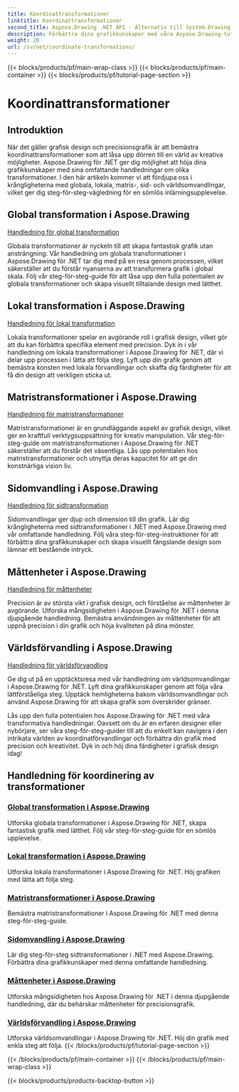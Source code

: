 ```yaml
---
title: Koordinattransformationer
linktitle: Koordinattransformationer
second_title: Aspose.Drawing .NET API - Alternativ till System.Drawing.Common
description: Förbättra dina grafikkunskaper med våra Aspose.Drawing-tutorials. Utforska globala, lokala, matris-, sid- och världsomvandlingar och behärska precisionsgrafik i .NET.
weight: 20
url: /sv/net/coordinate-transformations/
---
```


{{< blocks/products/pf/main-wrap-class >}}
{{< blocks/products/pf/main-container >}}
{{< blocks/products/pf/tutorial-page-section >}}

# Koordinattransformationer


## Introduktion

När det gäller grafisk design och precisionsgrafik är att bemästra koordinattransformationer som att låsa upp dörren till en värld av kreativa möjligheter. Aspose.Drawing för .NET ger dig möjlighet att höja dina grafikkunskaper med sina omfattande handledningar om olika transformationer. I den här artikeln kommer vi att fördjupa oss i krångligheterna med globala, lokala, matris-, sid- och världsomvandlingar, vilket ger dig steg-för-steg-vägledning för en sömlös inlärningsupplevelse.

## Global transformation i Aspose.Drawing
[Handledning för global transformation](./global-transformation/)

Globala transformationer är nyckeln till att skapa fantastisk grafik utan ansträngning. Vår handledning om globala transformationer i Aspose.Drawing för .NET tar dig med på en resa genom processen, vilket säkerställer att du förstår nyanserna av att transformera grafik i global skala. Följ vår steg-för-steg-guide för att låsa upp den fulla potentialen av globala transformationer och skapa visuellt tilltalande design med lätthet.

## Lokal transformation i Aspose.Drawing
[Handledning för lokal transformation](./local-transformation/)

Lokala transformationer spelar en avgörande roll i grafisk design, vilket gör att du kan förbättra specifika element med precision. Dyk in i vår handledning om lokala transformationer i Aspose.Drawing för .NET, där vi delar upp processen i lätta att följa steg. Lyft upp din grafik genom att bemästra konsten med lokala förvandlingar och skaffa dig färdigheter för att få din design att verkligen sticka ut.

## Matristransformationer i Aspose.Drawing
[Handledning för matristransformationer](./matrix-transformations/)

Matristransformationer är en grundläggande aspekt av grafisk design, vilket ger en kraftfull verktygsuppsättning för kreativ manipulation. Vår steg-för-steg-guide om matristransformationer i Aspose.Drawing för .NET säkerställer att du förstår det väsentliga. Lås upp potentialen hos matristransformationer och utnyttja deras kapacitet för att ge din konstnärliga vision liv.

## Sidomvandling i Aspose.Drawing
[Handledning för sidtransformation](./page-transformation/)

Sidomvandlingar ger djup och dimension till din grafik. Lär dig krångligheterna med sidtransformationer i .NET med Aspose.Drawing med vår omfattande handledning. Följ våra steg-för-steg-instruktioner för att förbättra dina grafikkunskaper och skapa visuellt fängslande design som lämnar ett bestående intryck.

## Måttenheter i Aspose.Drawing
[Handledning för måttenheter](./units-of-measure/)

Precision är av största vikt i grafisk design, och förståelse av måttenheter är avgörande. Utforska mångsidigheten i Aspose.Drawing för .NET i denna djupgående handledning. Bemästra användningen av måttenheter för att uppnå precision i din grafik och höja kvaliteten på dina mönster.

## Världsförvandling i Aspose.Drawing
[Handledning för världsförvandling](./world-transformation/)

Ge dig ut på en upptäcktsresa med vår handledning om världsomvandlingar i Aspose.Drawing för .NET. Lyft dina grafikkunskaper genom att följa våra lättförståeliga steg. Upptäck hemligheterna bakom världsomvandlingar och använd Aspose.Drawing för att skapa grafik som överskrider gränser.

Lås upp den fulla potentialen hos Aspose.Drawing för .NET med våra transformativa handledningar. Oavsett om du är en erfaren designer eller nybörjare, ser våra steg-för-steg-guider till att du enkelt kan navigera i den intrikata världen av koordinatförvandlingar och förbättra din grafik med precision och kreativitet. Dyk in och höj dina färdigheter i grafisk design idag!
## Handledning för koordinering av transformationer
### [Global transformation i Aspose.Drawing](./global-transformation/)
Utforska globala transformationer i Aspose.Drawing för .NET, skapa fantastisk grafik med lätthet. Följ vår steg-för-steg-guide för en sömlös upplevelse.
### [Lokal transformation i Aspose.Drawing](./local-transformation/)
Utforska lokala transformationer i Aspose.Drawing för .NET. Höj grafiken med lätta att följa steg.
### [Matristransformationer i Aspose.Drawing](./matrix-transformations/)
Bemästra matristransformationer i Aspose.Drawing för .NET med denna steg-för-steg-guide.
### [Sidomvandling i Aspose.Drawing](./page-transformation/)
Lär dig steg-för-steg sidtransformationer i .NET med Aspose.Drawing. Förbättra dina grafikkunskaper med denna omfattande handledning.
### [Måttenheter i Aspose.Drawing](./units-of-measure/)
Utforska mångsidigheten hos Aspose.Drawing för .NET i denna djupgående handledning, där du behärskar måttenheter för precisionsgrafik.
### [Världsförvandling i Aspose.Drawing](./world-transformation/)
Utforska världsomvandlingar i Aspose.Drawing för .NET. Höj din grafik med enkla steg att följa.
{{< /blocks/products/pf/tutorial-page-section >}}

{{< /blocks/products/pf/main-container >}}
{{< /blocks/products/pf/main-wrap-class >}}

{{< blocks/products/products-backtop-button >}}
